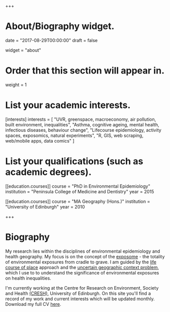 +++
# About/Biography widget.

date = "2017-08-29T00:00:00"
draft = false

widget = "about"

# Order that this section will appear in.
weight = 1

# List your academic interests.
[interests]
  interests = [
    "UVR, greenspace, macroeconomy, air pollution, built environment, inequalities",
    "Asthma, cognitive ageing, mental health, infectious diseases, behaviour change",
    "Lifecourse epidemiology, activity spaces, exposomics, natural experiments",
    "R, GIS, web scraping, web/mobile apps, data comics"
  ]

# List your qualifications (such as academic degrees).
[[education.courses]]
  course = "PhD in Environmental Epidemiology"
  institution = "Peninsula College of Medicine and Dentistry"
  year = 2015

[[education.courses]]
  course = "MA Geography (Hons.)"
  institution = "University of Edinburgh"
  year = 2010 
 
+++

# Biography

My research lies within the disciplines of environmental epidemiology and health geography. My focus is on the concept of the [exposome](https://academic.oup.com/ije/article/41/1/24/650703) - the totality of environmental exposures from cradle to grave. I am guided by the [life course of place](https://rgs-ibg.onlinelibrary.wiley.com/doi/full/10.1111/tran.12246) approach and the [uncertain geographic context problem](https://www.tandfonline.com/doi/abs/10.1080/00045608.2012.687349), which I use to to understand the significance of environmental exposures on health inequalities.  

I'm currently working at the Centre for Research on Environment, Society and Health <a href="https://cresh.org.uk/">(CRESH)</a>, University of Edinburgh. On this site you'll find a record of my work and current interests which will be updated monthly. Download my full CV [here](https://drive.google.com/file/d/1PQY0JeUiYeNw1C0EHZBsgn5dBuxMsYPy/view?usp=sharing). 






